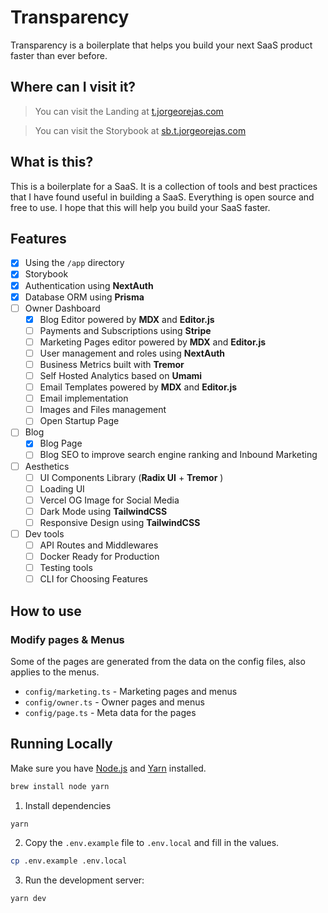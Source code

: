 # Transparency

Transparency is a boilerplate that helps you build your next SaaS product faster than ever before.

## Where can I visit it?

> You can visit the Landing at [t.jorgeorejas.com](https://t.jorgeorejas.com)

> You can visit the Storybook at [sb.t.jorgeorejas.com](https://sb.t.jorgeorejas.com)


## What is this?

This is a boilerplate for a SaaS. It is a collection of tools and best practices that I have found useful in building a SaaS. Everything is open source and free to use. I hope that this will help you build your SaaS faster.

## Features

- [x] Using the `/app` directory
- [x] Storybook
- [x] Authentication using **NextAuth**
- [x] Database ORM using **Prisma**
- [ ] Owner Dashboard
  - [x] Blog Editor powered by **MDX** and **Editor.js**
  - [ ] Payments and Subscriptions using **Stripe**
  - [ ] Marketing Pages editor powered by **MDX** and **Editor.js**
  - [ ] User management and roles using **NextAuth**
  - [ ] Business Metrics built with **Tremor**
  - [ ] Self Hosted Analytics based on **Umami**
  - [ ] Email Templates powered by **MDX** and **Editor.js**
  - [ ] Email implementation
  - [ ] Images and Files management
  - [ ] Open Startup Page
- [ ] Blog
  - [x] Blog Page
  - [ ] Blog SEO to improve search engine ranking and Inbound Marketing
- [ ] Aesthetics
  - [ ] UI Components Library (**Radix UI** + **Tremor** )
  - [ ] Loading UI
  - [ ] Vercel OG Image for Social Media
  - [ ] Dark Mode using **TailwindCSS**
  - [ ] Responsive Design using **TailwindCSS**
- [ ] Dev tools
  - [ ] API Routes and Middlewares
  - [ ] Docker Ready for Production
  - [ ] Testing tools
  - [ ] CLI for Choosing Features

## How to use

### Modify pages & Menus

Some of the pages are generated from the data on the config files, also applies to the menus.

- `config/marketing.ts` - Marketing pages and menus
- `config/owner.ts` - Owner pages and menus
- `config/page.ts` - Meta data for the pages

## Running Locally

Make sure you have [Node.js](https://nodejs.org/) and [Yarn](https://yarnpkg.com/) installed.

```sh
brew install node yarn
```

1. Install dependencies

```sh
yarn
```

2. Copy the `.env.example` file to `.env.local` and fill in the values.

```sh
cp .env.example .env.local
```

3. Run the development server:

```sh
yarn dev
```
